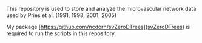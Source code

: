 This repository is used to store and analyze the microvascular network data used by Pries et al. (1991, 1998, 2001, 2005)

My package [https://github.com/ncdorn/svZeroDTrees](svZeroDTrees) is required to run the scripts in this repository.
